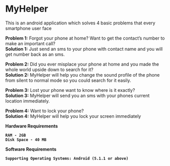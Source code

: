 # MyHelper

This is an android application which solves 4 basic problems that every smartphone user face<br>

<b>Problem 1:</b> Forgot your phone at home? Want to get the contact’s number to make an important call?<br>
<b>Solution 1:</b> Just send an sms to your phone with contact name and you will get number back as an sms.<br>

<b>Problem 2:</b> Did you ever misplace your phone at home and you made the whole world upside down to search for it? <br>
<b>Solution 2:</b> MyHelper will help you change the sound profile of the phone from silent to normal mode so you could search for it easily.<br>

<b>Problem 3:</b> Lost your phone want to know where is it exactly?<br>
<b>Solution 3:</b> MyHelper will send you an sms with your phones current location immediately.<br>

<b>Problem 4:</b> Want to lock your phone?<br>
<b>Solution 4:</b> MyHelper will help you lock your screen immediately

<b>Hardware Requirements<b>
```
RAM - 2GB
Disk Space - 40 MB
```
<b>Software Requirements<b>
```
Supporting Operating Systems: Android (5.1.1 or above)
```
